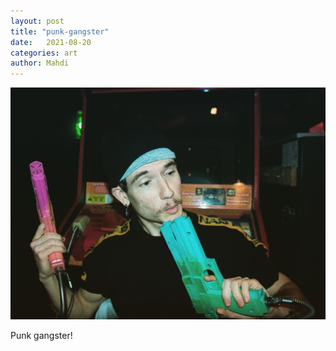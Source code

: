 ```yaml
---
layout: post
title: "punk-gangster"
date:   2021-08-20
categories: art
author: Mahdi
---
```


![punk-gangster](/img/arts/punk-gangster.jpg)


<span class='image-details'>
Punk gangster!
</span>
